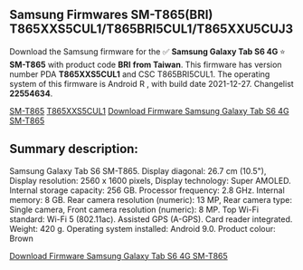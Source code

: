 <h2>Samsung Firmwares SM-T865(BRI) T865XXS5CUL1/T865BRI5CUL1/T865XXU5CUJ3</h2>
Download the Samsung firmware for the ✅ <strong>Samsung Galaxy Tab S6 4G </strong> ⭐ <strong>SM-T865</strong> with product code <strong>BRI</strong> <strong> from Taiwan</strong>. This firmware has version number PDA <strong>T865XXS5CUL1</strong> and CSC T865BRI5CUL1. The operating system of this firmware is Android R , with build date 2021-12-27. Changelist <strong>22554634</strong>.

[SM-T865](https://samfirm.shop/samsung/model/SM-T865)
[T865XXS5CUL1](https://samfirm.shop/samsung/pda/T865XXS5CUL1)
[Download Firmware Samsung Galaxy Tab S6 4G SM-T865](https://samfirm.shop/samsung/firmware/485475)
<h2>Summary description:</h2>
<p>Samsung Galaxy Tab S6 SM-T865. Display diagonal: 26.7 cm (10.5"), Display resolution: 2560 x 1600 pixels, Display technology: Super AMOLED. Internal storage capacity: 256 GB. Processor frequency: 2.8 GHz. Internal memory: 8 GB. Rear camera resolution (numeric): 13 MP, Rear camera type: Single camera, Front camera resolution (numeric): 8 MP. Top Wi-Fi standard: Wi-Fi 5 (802.11ac). Assisted GPS (A-GPS). Card reader integrated. Weight: 420 g. Operating system installed: Android 9.0. Product colour: Brown</p>


[Download Firmware Samsung Galaxy Tab S6 4G SM-T865](https://samfirm.shop/samsung/firmware/485475)
